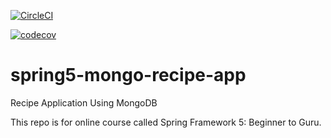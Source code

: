 [![CircleCI](https://circleci.com/gh/RaggerBreak/spring5-mongo-recipe-app.svg?style=svg&circle-token=c2de546703594a60b174c982edaffb5d158d6794)](https://circleci.com/gh/RaggerBreak/spring5-mongo-recipe-app)


[![codecov](https://codecov.io/gh/RaggerBreak/spring5-mongo-recipe-app/branch/master/graph/badge.svg?token=Atw7kd4aEQ)](https://codecov.io/gh/RaggerBreak/spring5-mongo-recipe-app)


# spring5-mongo-recipe-app
Recipe Application Using MongoDB

This repo is for online course called Spring Framework 5: Beginner to Guru.
